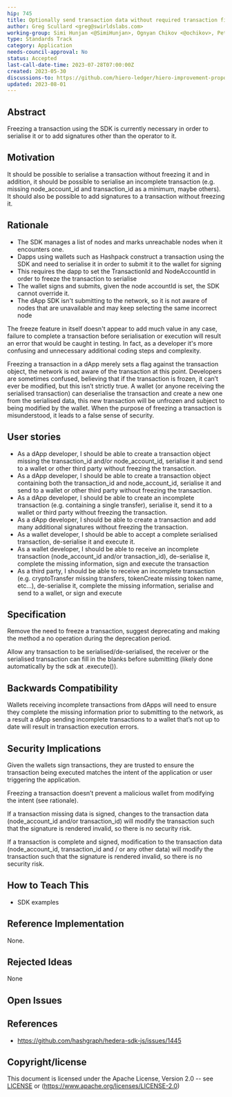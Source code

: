 ```yaml
---
hip: 745
title: Optionally send transaction data without required transaction fields
author: Greg Scullard <greg@swirldslabs.com>
working-group: Simi Hunjan <@SimiHunjan>, Ognyan Chikov <@ochikov>, Peter Tonev <@petreze>
type: Standards Track
category: Application
needs-council-approval: No
status: Accepted
last-call-date-time: 2023-07-28T07:00:00Z
created: 2023-05-30
discussions-to: https://github.com/hiero-ledger/hiero-improvement-proposals/discussions/746
updated: 2023-08-01
---
```


## Abstract

Freezing a transaction using the SDK is currently necessary in order to serialise it or to add signatures other than the operator to it.

## Motivation

It should be possible to serialise a transaction without freezing it and in addition, it should be possible to serialise an incomplete transaction (e.g. missing node_account_id and transaction_id as a minimum, maybe others).
It should also be possible to add signatures to a transaction without freezing it.

## Rationale

- The SDK manages a list of nodes and marks unreachable nodes when it encounters one.
- Dapps using wallets such as Hashpack construct a transaction using the SDK and need to serialise it in order to submit it to the wallet for signing
- This requires the dapp to set the TransactionId and NodeAccountId in order to freeze the transaction to serialise
- The wallet signs and submits, given the node accountId is set, the SDK cannot override it.
- The dApp SDK isn't submitting to the network, so it is not aware of nodes that are unavailable and may keep selecting the same incorrect node

The freeze feature in itself doesn't appear to add much value in any case, failure to complete a transaction before serialisation or execution will result an error that would be caught in testing. In fact, as a developer it's more confusing and unnecessary additional coding steps and complexity.

Freezing a transaction in a dApp merely sets a flag against the transaction object, the network is not aware of the transaction at this point. Developers are sometimes confused, believing that if the transaction is frozen, it can’t ever be modified, but this isn’t strictly true. A wallet (or anyone receiving the serialised transaction) can deserialise the transaction and create a new one from the serialised data, this new transaction will be unfrozen and subject to being modified by the wallet.
When the purpose of freezing a transaction is misunderstood, it leads to a false sense of security.

## User stories

- As a dApp developer, I should be able to create a transaction object missing the transaction_id and/or node_account_id, serialise it and send to a wallet or other third party without freezing the transaction.
- As a dApp developer, I should be able to create a transaction object containing both the transaction_id and node_account_id, serialise it and send to a wallet or other third party without freezing the transaction.
- As a dApp developer, I should be able to create an incomplete transaction (e.g. containing a single transfer), serialise it, send it to a wallet or third party without freezing the transaction.
- As a dApp developer, I should be able to create a transaction and add many additional signatures without freezing the transaction.
- As a wallet developer, I should be able to accept a complete serialised transaction, de-serialise it and execute it.
- As a wallet developer, I should be able to receive an incomplete transaction (node_account_id and/or transaction_id), de-serialise it, complete the missing information, sign and execute the transaction
- As a third party, I should be able to receive an incomplete transaction (e.g. cryptoTransfer missing transfers, tokenCreate missing token name, etc…), de-serialise it, complete the missing information, serialise and send to a wallet, or sign and execute
  
## Specification

Remove the need to freeze a transaction, suggest deprecating and making the method a no operation during the deprecation period.

Allow any transaction to be serialised/de-serialised, the receiver or the serialised transaction can fill in the blanks before submitting (likely done automatically by the sdk at .execute()).

## Backwards Compatibility

Wallets receiving incomplete transactions from dApps will need to ensure they complete the missing information prior to submitting to the network, as a result a dApp sending incomplete transactions to a wallet that’s not up to date will result in transaction execution errors.

## Security Implications

Given the wallets sign transactions, they are trusted to ensure the transaction being executed matches the intent of the application or user triggering the application.

Freezing a transaction doesn’t prevent a malicious wallet from modifying the intent (see rationale).

If a transaction missing data is signed, changes to the transaction data (node_account_id and/or transaction_id) will modify the transaction such that the signature is rendered invalid, so there is no security risk.

If a transaction is complete and signed, modification to the transaction data (node_account_id, transaction_id and / or any other data) will modify the transaction such that the signature is rendered invalid, so there is no security risk.
## How to Teach This

- SDK examples

## Reference Implementation

None.

## Rejected Ideas

None

## Open Issues

## References

- https://github.com/hashgraph/hedera-sdk-js/issues/1445

## Copyright/license

This document is licensed under the Apache License, Version 2.0 -- see [LICENSE](../LICENSE) or (https://www.apache.org/licenses/LICENSE-2.0)
